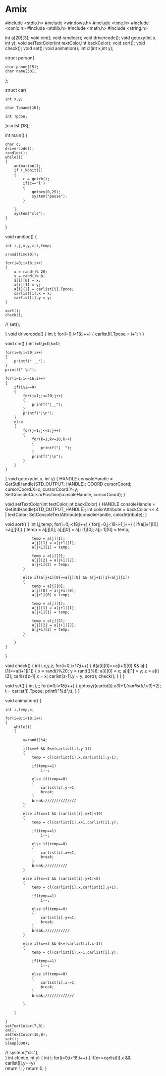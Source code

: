 # Amix
#include <stdio.h>
#include <windows.h>
#include <time.h>
#include <conio.h>
#include <stdlib.h>
#include <math.h>
#include <string.h>

int a[20][3];
void cm();
void randloc();
void drivercode();
void gotoxy(int x, int y);
void setTextColor(int textColor,int backColor);
void sort();
void check();
void set();
void animation();
int cl(int x,int y);

struct person{
	
	char phone[15];
	char name[30];
	
};

struct car{

	int x,y;
	
	char Tpname[10];
	
	int Tpcoe; 
		
}carlist [18];

int main()
{
	
	char c;
	drivercode();
	randloc();
	while(1)
	{
		animation();
		if (_kbhit())
		{
			c = getch();
			if(c=='l')
			{
				gotoxy(0,25);
				system("pause");
			}
				
		}
		system("cls");
	}
	
		
}

void randloc()
{
	
	int i,j,x,y,z,t,temp;
	
	srand(time(0));	
	
	for(i=0;i<18;i++)
	{	
		x = rand()% 20;
		y = rand()% 8;
		a[i][0] = x;
		a[i][1] = y;
		a[i][2] = carlist[i].Tpcoe;		
		carlist[i].x = x;
		carlist[i].y = y;
	}
		
	sort();
	check();
//	set();
	
	
	
}
void drivercode()
{
	int i;
	for(i=0;i<18;i++)
	{
		carlist[i].Tpcoe = i+1;
	}
}

void cm()
{
	int i=0,j=0,k=0;
	
	for(i=0;i<20;i++)
	{
		printf(" __");	
	}
	printf(" \n");
	
	for(i=1;i<=16;i++)
	{
		if(i%2==0)
		{
			for(j=1;j<=20;j++)
			{
				printf("|__");
			}
			printf("|\n");
		}
		else
		{
			for(j=1;j<=2;j++)
			{
				for(k=1;k<=20;k++)
				{
					printf("|  ");
				}
				printf("|\n");
			}	
		}
	}	
	
}
void gotoxy(int x, int y)
{
	HANDLE consoleHandle = GetStdHandle(STD_OUTPUT_HANDLE);
	COORD cursorCoord;
	cursorCoord.X=x;
	cursorCoord.Y=y;
	SetConsoleCursorPosition(consoleHandle, cursorCoord);
}

void setTextColor(int textColor,int backColor)
{
	HANDLE consoleHandle = GetStdHandle(STD_OUTPUT_HANDLE);
	int colorAttribute = backColor << 4 | textColor;
	SetConsoleTextAttribute(consoleHandle, colorAttribute);
}

void sort()
{
	int i,j,temp;
	for(i=0;i<18;i++)
	{
		for(j=0;j<18-i-1;j++)
		{
			if(a[j+1][0]<a[j][0])
			{
				temp = a[j][0];
				a[j][0] = a[j+1][0];
				a[j+1][0] = temp;
				
				temp = a[j][1];
				a[j][1] = a[j+1][1];
				a[j+1][1] = temp;
				
				temp = a[j][2];
				a[j][2] = a[j+1][2];
				a[j+1][2] = temp;
			}
			
			else if(a[j+1][0]==a[j][0] && a[j+1][1]<a[j][1])
			{
				temp = a[j][0];
				a[j][0] = a[j+1][0];
				a[j+1][0] = temp;
				
				temp = a[j][1];
				a[j][1] = a[j+1][1];
				a[j+1][1] = temp;
				
				temp = a[j][2];
				a[j][2] = a[j+1][2];
				a[j+1][2] = temp;
			}
			
		}
	}
}

void check()
{
	int i,x,y,z;
	for(i=0;i<17;i++)
	{
		if(a[i][0]==a[i+1][0] && a[i][1]==a[i+1][1])
		{
				x = rand()%20;
				y = rand()%8;
				a[i][0] = x;
				a[i][1] = y;
				z = a[i][2];
				carlist[z-1].x = x;
				carlist[z-1].y = y;
				sort();
				check();
		}
	}
}

void set()
{
	int i,t;
	for(i=0;i<18;i++)
	{
		gotoxy((carlist[i].x*3)+1,(carlist[i].y*3)+2);
		t = carlist[i].Tpcoe;
		printf("%d",t);
	}
}


void animation()
{
	
	int i,temp,x;
	
	for(i=0;i<18;i++)
	{
		while(1)
		{
		
			x=rand()%4;
			
			if(x==0 && 0<=(carlist[i].y-1))
			{
				temp = cl(carlist[i].x,carlist[i].y-1);
				
				if(temp==1)
					i--;
					
				else if(temp==0)
				{
					carlist[i].y-=1;
					break;
				}
				break;//////////////
			}
			
			else if(x==1 && (carlist[i].x+1)<19)
			{	
				temp = cl(carlist[i].x+1,carlist[i].y);
				
				if(temp==1)
					i--;
					
				else if(temp==0)
				{
					carlist[i].x+=1;
					break;
				}
				break;//////////
			}
			
			else if(x==2 && (carlist[i].y+1)<8)
			{
				temp = cl(carlist[i].x,carlist[i].y+1);
				
				if(temp==1)
					i--;
					
				else if(temp==0)
				{
					carlist[i].y+=1;
					break;
				}
				break;///////////
			}
			
			else if(x==3 && 0<=(carlist[i].x-1))
			{
				temp = cl(carlist[i].x-1,carlist[i].y);
				
				if(temp==1)
					i--;
					
				else if(temp==0)
				{
					carlist[i].x-=1;
					break;
				}
				break;/////////////
				
			}
			
		}
		
	}
	setTextColor(7,0);
	cm();
	setTextColor(10,0);
	set();
	Sleep(800);
//	system("cls");	
}
int cl(int x,int y)
{
	int i;
	for(i=0;i<18;i++)
	{
		if(x==carlist[i].x && carlist[i].y==y)	
			return 1;
	}
	return 0;
}

